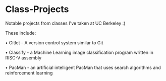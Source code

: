 # Class-Projects
Notable projects from classes I've taken at UC Berkeley :)

These include:

• Gitlet - A version control system similar to Git

• Classify - a Machine Learning image classification program written in RISC-V assembly

• PacMan - an artificial intelligent PacMan that uses search algorithms and reinforcement learning

